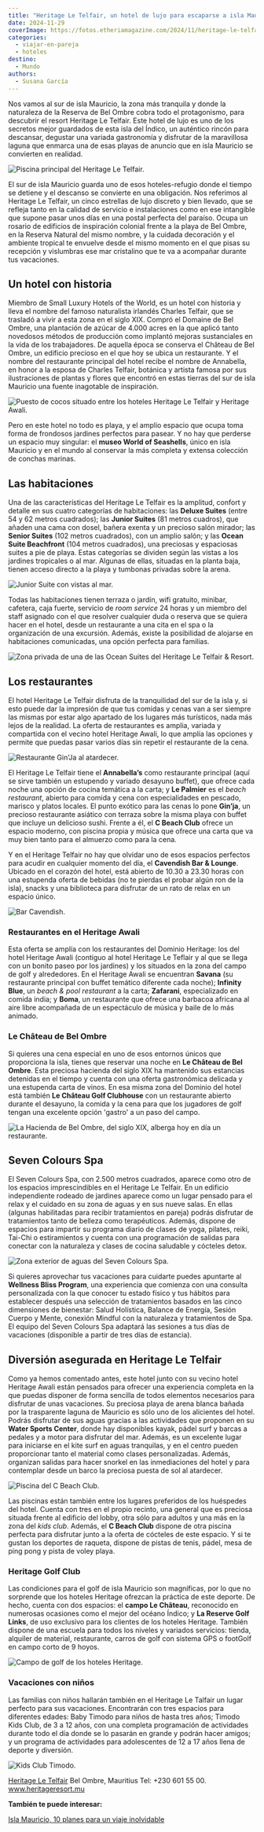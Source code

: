 ```yaml
---
title: "Heritage Le Telfair, un hotel de lujo para escaparse a isla Mauricio"
date: 2024-11-29
coverImage: https://fotos.etheriamagazine.com/2024/11/heritage-le-telfair-piscina-principal.jpg
categories: 
  - viajar-en-pareja
  - hoteles
destino: 
  - Mundo
authors: 
  - Susana García
---
```


Nos vamos al sur de isla Mauricio, la zona más tranquila y donde la naturaleza de la 
Reserva de Bel Ombre cobra todo el protagonismo, para descubrir el resort Heritage Le 
Telfair. Este hotel de lujo es uno de los secretos mejor guardados de esta isla del 
Índico, un auténtico rincón para descansar, degustar una variada gastronomía y disfrutar 
de la maravillosa laguna que enmarca una de esas playas de anuncio que en isla Mauricio 
se convierten en realidad. 

![Piscina principal del Heritage Le Telfair.](https://fotos.etheriamagazine.com/2024/11/heritage-le-telfair-piscina-principal.jpg "Piscina principal del Heritage Le Telfair. © Heritage Resorts & Golf")

El sur de isla Mauricio guarda uno de esos hoteles-refugio donde el tiempo se detiene y 
el descanso se convierte en una obligación. Nos referimos al Heritage Le Telfair, un 
cinco estrellas de lujo discreto y bien llevado, que se refleja tanto en la calidad de 
servicio e instalaciones como en ese intangible que supone pasar unos días en una postal 
perfecta del paraíso. Ocupa un rosario de edificios de inspiración colonial frente a la 
playa de Bel Ombre, en la Reserva Natural del mismo nombre, y la cuidada decoración y el 
ambiente tropical te envuelve desde el mismo momento en el que pisas su recepción y 
vislumbras ese mar cristalino que te va a acompañar durante tus vacaciones. 

## Un hotel con historia

Miembro de Small Luxury Hotels of the World, es un hotel con historia y lleva el nombre 
del famoso naturalista irlandés Charles Telfair, que se trasladó a vivir a esta zona en 
el siglo XIX. Compró el Domaine de Bel Ombre, una plantación de azúcar de 4.000 acres en 
la que aplicó tanto novedosos métodos de producción como implantó mejoras sustanciales 
en la vida de los trabajadores. De aquella época se conserva el Château de Bel Ombre, un 
edificio precioso en el que hoy se ubica un restaurante. Y el nombre del restaurante 
principal del hotel recibe el nombre de Annabella, en honor a la esposa de Charles 
Telfair, botánica y artista famosa por sus ilustraciones de plantas y flores que 
encontró en estas tierras del sur de isla Mauricio una fuente inagotable de inspiración. 

![Puesto de cocos situado entre los hoteles Heritage Le Telfair y Heritage Awali.](https://fotos.etheriamagazine.com/2024/11/heritage-le-telfair-cocos.jpg "Puesto de cocos situado entre los hoteles Heritage Le Telfair y Heritage Awali. © Susana Garcia")

Pero en este hotel no todo es playa, y el amplio espacio que ocupa toma forma de 
frondosos jardines perfectos para pasear. Y no hay que perderse un espacio muy singular: 
el **museo World of Seashells**, único en isla Mauricio y en el mundo al conservar la 
más completa y extensa colección de conchas marinas. 

## Las habitaciones

Una de las características del Heritage Le Telfair es la amplitud, confort y detalle en 
sus cuatro categorías de habitaciones: las **Deluxe Suites** (entre 54 y 62 metros 
cuadrados); las **Junior Suites** (81 metros cuadros), que añaden una cama con dosel, 
bañera exenta y un precioso salón mirador; las **Senior Suites** (102 metros cuadrados), 
con un amplio salón; y las **Ocean Suite Beachfront** (104 metros cuadrados), una 
preciosas y espaciosas suites a pie de playa. Estas categorías se dividen según las 
vistas a los jardines tropicales o al mar. Algunas de ellas, situadas en la planta baja, 
tienen acceso directo a la playa y tumbonas privadas sobre la arena. 

![Junior Suite con vistas al mar.](https://fotos.etheriamagazine.com/2024/11/heritage-le-telfair-JUNIOR-SUITE.jpg "Junior Suite con vistas al mar. © Heritage Resorts & Golf")

Todas las habitaciones tienen terraza o jardín, wifi gratuito, minibar, cafetera, caja 
fuerte, servicio de _room service_ 24 horas y un miembro del staff asignado con el que 
resolver cualquier duda o reserva que se quiera hacer en el hotel, desde un restaurante 
a una cita en el spa o la organización de una excursión. Además, existe la posibilidad 
de alojarse en habitaciones comunicadas, una opción perfecta para familias. 

![Zona privada de una de las Ocean Suites del Heritage Le Telfair & Resort.](https://fotos.etheriamagazine.com/2024/11/heritage-le-telfair-OCEAN-SUITE.jpg "Zona privada de una de las Ocean Suites del Heritage Le Telfair. © Heritage Resorts & Golf")

## Los restaurantes

El hotel Heritage Le Telfair disfruta de la tranquilidad del sur de la isla y, si esto 
puede dar la impresión de que tus comidas y cenas van a ser siempre las mismas por estar 
algo apartado de los lugares más turísticos, nada más lejos de la realidad. La oferta de 
restaurantes es amplia, variada y compartida con el vecino hotel Heritage Awali, lo que 
amplía las opciones y permite que puedas pasar varios días sin repetir el restaurante de 
la cena. 

![Restaurante Gin'Ja al atardecer.](https://fotos.etheriamagazine.com/2024/11/heritage-le-telfair-GINJA.jpg "Restaurante Gin'Ja al atardecer. © Heritage Resort & Golf")

El Heritage Le Telfair tiene el **Annabella’s** como restaurante principal (aquí se 
sirve también un estupendo y variado desayuno buffet), que ofrece cada noche una opción 
de cocina temática a la carta; y **Le Palmier** es el _beach restaurant_, abierto para 
comida y cena con especialidades en pescado, marisco y platos locales. El punto exótico 
para las cenas lo pone **Gin’ja**, un precioso restaurante asiático con terraza sobre la 
misma playa con buffet que incluye un delicioso sushi. Frente a él, el **C Beach Club** 
ofrece un espacio moderno, con piscina propia y música que ofrece una carta que va muy 
bien tanto para el almuerzo como para la cena. 

Y en el Heritage Telfair no hay que olvidar uno de esos espacios perfectos para acudir 
en cualquier momento del día, el **Cavendish Bar & Lounge**. Ubicado en el corazón del 
hotel, está abierto de 10.30 a 23.30 horas con una estupenda oferta de bebidas (no te 
pierdas el probar algún ron de la isla), snacks y una biblioteca para disfrutar de un 
rato de relax en un espacio único. 

![Bar Cavendish.](https://fotos.etheriamagazine.com/2024/11/heritage-le-telfair-BAR-CAVENDISH.jpg "Bar Cavendish. © Heritage Resorts & Golf")

### Restaurantes en el Heritage Awali

Esta oferta se amplía con los restaurantes del Dominio Heritage: los del hotel Heritage 
Awali (contiguo al hotel Heritage Le Teflair y al que se llega con un bonito paseo por 
los jardines) y los situados en la zona del campo de golf y alrededores. En el Heritage 
Awali se encuentran **Savana** (su restaurante principal con buffet temático diferente 
cada noche); **Infinity Blue**, un _beach & pool restaurant_ a la carta; **Zafarani**, 
especializado en comida india; y **Boma**, un restaurante que ofrece una barbacoa 
africana al aire libre acompañada de un espectáculo de música y baile de lo más animado. 

### Le Château de Bel Ombre

Si quieres una cena especial en uno de esos entornos únicos que proporciona la isla, 
tienes que reservar una noche en **Le Château de Bel Ombre**. Esta preciosa hacienda del 
siglo XIX ha mantenido sus estancias detenidas en el tiempo y cuenta con una oferta 
gastronómica delicada y una estupenda carta de vinos. En esa misma zona del Dominio del 
hotel está también **Le Château Golf Clubhouse** con un restaurante abierto durante el 
desayuno, la comida y la cena para que los jugadores de golf tengan una excelente opción 
'gastro' a un paso del campo. 

![La Hacienda de Bel Ombre, del siglo XIX, alberga hoy en día un restaurante.](https://fotos.etheriamagazine.com/2024/11/heritage-le-telfair-hacienda-bel-ombre.jpg "La Hacienda de Bel Ombre, del siglo XIX, alberga hoy en día un restaurante. © Susana Garcia")

## Seven Colours Spa

El Seven Colours Spa, con 2.500 metros cuadrados, aparece como otro de los espacios 
imprescindibles en el Heritage Le Telfair. En un edificio independiente rodeado de 
jardines aparece como un lugar pensado para el relax y el cuidado en su zona de aguas y 
en sus nueve salas. En ellas (algunas habilitadas para recibir tratamientos en pareja) 
podrás disfrutar de tratamientos tanto de belleza como terapéuticos. Además, dispone de 
espacios para impartir su programa diario de clases de yoga, pilates, reiki, Tai-Chi o 
estiramientos y cuenta con una programación de salidas para conectar con la naturaleza y 
clases de cocina saludable y cócteles detox. 

![Zona exterior de aguas del Seven Colours Spa.](https://fotos.etheriamagazine.com/2024/11/heritage-le-telfair-spa.jpg "Zona exterior de aguas del Seven Colours Spa. © Susana Garcia")

Si quieres aprovechar tus vacaciones para cuidarte puedes apuntarte al **Wellness Bliss 
Program**, una experiencia que comienza con una consulta personalizada con la que 
conocer tu estado físico y tus hábitos para establecer después una selección de 
tratamientos basados en las cinco dimensiones de bienestar: Salud Holística, Balance de 
Energía, Sesión Cuerpo y Mente, conexión Mindful con la naturaleza y tratamientos de 
Spa. El equipo del Seven Colours Spa adaptará las sesiones a tus días de vacaciones 
(disponible a partir de tres días de estancia). 

## Diversión asegurada en Heritage Le Telfair

Como ya hemos comentado antes, este hotel junto con su vecino hotel Heritage Awali están 
pensados para ofrecer una experiencia completa en la que puedas disponer de forma 
sencilla de todos elementos necesarios para disfrutar de unas vacaciones. Su preciosa 
playa de arena blanca bañada por la trasparente laguna de Mauricio es sólo uno de los 
alicientes del hotel. Podrás disfrutar de sus aguas gracias a las actividades que 
proponen en su **Water Sports Center**, donde hay disponibles kayak, pádel surf y barcas 
a pedales y a motor para disfrutar del mar. Además, es un excelente lugar para iniciarse 
en el kite surf en aguas tranquilas, y en el centro pueden proporcionar tanto el 
material como clases personalizadas. Además, organizan salidas para hacer snorkel en las 
inmediaciones del hotel y para contemplar desde un barco la preciosa puesta de sol al 
atardecer. 

![Piscina del C Beach Club.](https://fotos.etheriamagazine.com/2024/11/heritage-le-telfair-beach-club.jpg "Piscina del C Beach Club. © Susana Garcia")

Las piscinas están también entre los lugares preferidos de los huéspedes del hotel. 
Cuenta con tres en el propio recinto, una general que es preciosa situada frente al 
edificio del lobby, otra sólo para adultos y una más en la zona del _kids club_. Además, 
el **C Beach Club** dispone de otra piscina perfecta para disfrutar junto a la oferta de 
cócteles de este espacio. Y si te gustan los deportes de raqueta, dispone de pistas de 
tenis, pádel, mesa de ping pong y pista de voley playa. 

### Heritage Golf Club

Las condiciones para el golf de isla Mauricio son magníficas, por lo que no sorprende 
que los hoteles Heritage ofrezcan la práctica de este deporte. De hecho, cuenta con dos 
espacios: el **campo Le Château**, reconocido en numerosas ocasiones como el mejor del 
océano Índico; y **La Reserve Golf Links**, de uso exclusivo para los clientes de los 
hoteles Heritage. También dispone de una escuela para todos los niveles y variados 
servicios: tienda, alquiler de material, restaurante, carros de golf con sistema GPS o 
footGolf en campo corto de 9 hoyos. 

![Campo de golf de los hoteles Heritage.](https://fotos.etheriamagazine.com/2024/11/heritage-le-telfair-campo-golf.jpg "Campo de golf de los hoteles Heritage. © Susana García")

### Vacaciones con niños

Las familias con niños hallarán también en el Heritage Le Talfair un lugar perfecto para 
sus vacaciones. Encontrarán con tres espacios para diferentes edades: Baby Timodo para 
niños de hasta tres años; Timodo Kids Club, de 3 a 12 años, con una completa 
programación de actividades durante todo el día donde se lo pasarán en grande y podrán 
hacer amigos; y un programa de actividades para adolescentes de 12 a 17 años llena de 
deporte y diversión. 

![Kids Club Timodo.](https://fotos.etheriamagazine.com/2024/11/heritage-le-telfair-TIMOMO.jpg "Kids Club Timodo. © Heritage Resorts & Golf")

[Heritage Le Telfair](https://heritageresorts.mu/hotels-mauritius/le-telfair) Bel Ombre, 
Mauritius Tel: +230 601 55 00. www.heritageresort.mu 

**También te puede interesar:** 

[Isla Mauricio, 10 planes para un viaje 
inolvidable](https://etheriamagazine.com/2019/03/26/viajes-mujeres-mejores-planes-en-mauricio/)
